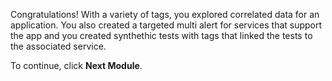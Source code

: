 Congratulations! With a variety of tags, you explored correlated data for an application. You also created a targeted multi alert for services that support the app and you created synthethic tests with tags that linked the tests to the associated service.

To continue, click **Next Module**.